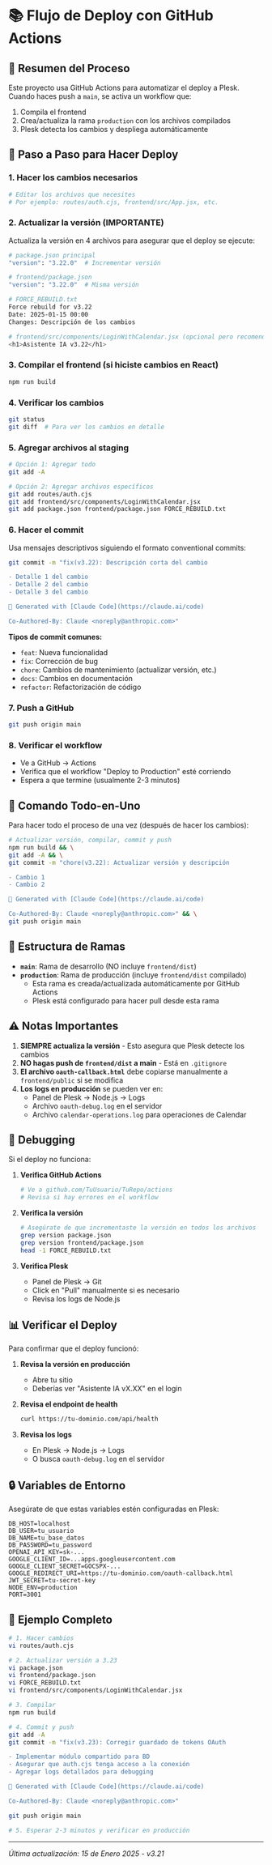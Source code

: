# 📚 Flujo de Deploy con GitHub Actions

## 🎯 Resumen del Proceso
Este proyecto usa GitHub Actions para automatizar el deploy a Plesk. Cuando haces push a `main`, se activa un workflow que:
1. Compila el frontend
2. Crea/actualiza la rama `production` con los archivos compilados
3. Plesk detecta los cambios y despliega automáticamente

## 📝 Paso a Paso para Hacer Deploy

### 1. **Hacer los cambios necesarios**
```bash
# Editar los archivos que necesites
# Por ejemplo: routes/auth.cjs, frontend/src/App.jsx, etc.
```

### 2. **Actualizar la versión** (IMPORTANTE)
Actualiza la versión en 4 archivos para asegurar que el deploy se ejecute:

```bash
# package.json principal
"version": "3.22.0"  # Incrementar versión

# frontend/package.json
"version": "3.22.0"  # Misma versión

# FORCE_REBUILD.txt
Force rebuild for v3.22
Date: 2025-01-15 00:00
Changes: Descripción de los cambios

# frontend/src/components/LoginWithCalendar.jsx (opcional pero recomendado)
<h1>Asistente IA v3.22</h1>
```

### 3. **Compilar el frontend** (si hiciste cambios en React)
```bash
npm run build
```

### 4. **Verificar los cambios**
```bash
git status
git diff  # Para ver los cambios en detalle
```

### 5. **Agregar archivos al staging**
```bash
# Opción 1: Agregar todo
git add -A

# Opción 2: Agregar archivos específicos
git add routes/auth.cjs
git add frontend/src/components/LoginWithCalendar.jsx
git add package.json frontend/package.json FORCE_REBUILD.txt
```

### 6. **Hacer el commit**
Usa mensajes descriptivos siguiendo el formato conventional commits:

```bash
git commit -m "fix(v3.22): Descripción corta del cambio

- Detalle 1 del cambio
- Detalle 2 del cambio
- Detalle 3 del cambio

🤖 Generated with [Claude Code](https://claude.ai/code)

Co-Authored-By: Claude <noreply@anthropic.com>"
```

**Tipos de commit comunes:**
- `feat`: Nueva funcionalidad
- `fix`: Corrección de bug
- `chore`: Cambios de mantenimiento (actualizar versión, etc.)
- `docs`: Cambios en documentación
- `refactor`: Refactorización de código

### 7. **Push a GitHub**
```bash
git push origin main
```

### 8. **Verificar el workflow**
- Ve a GitHub → Actions
- Verifica que el workflow "Deploy to Production" esté corriendo
- Espera a que termine (usualmente 2-3 minutos)

## 🔄 Comando Todo-en-Uno

Para hacer todo el proceso de una vez (después de hacer los cambios):

```bash
# Actualizar versión, compilar, commit y push
npm run build && \
git add -A && \
git commit -m "chore(v3.22): Actualizar versión y descripción

- Cambio 1
- Cambio 2

🤖 Generated with [Claude Code](https://claude.ai/code)

Co-Authored-By: Claude <noreply@anthropic.com>" && \
git push origin main
```

## 🌳 Estructura de Ramas

- **`main`**: Rama de desarrollo (NO incluye `frontend/dist`)
- **`production`**: Rama de producción (incluye `frontend/dist` compilado)
  - Esta rama es creada/actualizada automáticamente por GitHub Actions
  - Plesk está configurado para hacer pull desde esta rama

## ⚠️ Notas Importantes

1. **SIEMPRE actualiza la versión** - Esto asegura que Plesk detecte los cambios
2. **NO hagas push de `frontend/dist` a main** - Está en `.gitignore`
3. **El archivo `oauth-callback.html`** debe copiarse manualmente a `frontend/public` si se modifica
4. **Los logs en producción** se pueden ver en:
   - Panel de Plesk → Node.js → Logs
   - Archivo `oauth-debug.log` en el servidor
   - Archivo `calendar-operations.log` para operaciones de Calendar

## 🐛 Debugging

Si el deploy no funciona:

1. **Verifica GitHub Actions**
   ```bash
   # Ve a github.com/TuUsuario/TuRepo/actions
   # Revisa si hay errores en el workflow
   ```

2. **Verifica la versión**
   ```bash
   # Asegúrate de que incrementaste la versión en todos los archivos
   grep version package.json
   grep version frontend/package.json
   head -1 FORCE_REBUILD.txt
   ```

3. **Verifica Plesk**
   - Panel de Plesk → Git
   - Click en "Pull" manualmente si es necesario
   - Revisa los logs de Node.js

## 📊 Verificar el Deploy

Para confirmar que el deploy funcionó:

1. **Revisa la versión en producción**
   - Abre tu sitio
   - Deberías ver "Asistente IA vX.XX" en el login

2. **Revisa el endpoint de health**
   ```bash
   curl https://tu-dominio.com/api/health
   ```

3. **Revisa los logs**
   - En Plesk → Node.js → Logs
   - O busca `oauth-debug.log` en el servidor

## 🔒 Variables de Entorno

Asegúrate de que estas variables estén configuradas en Plesk:

```env
DB_HOST=localhost
DB_USER=tu_usuario
DB_NAME=tu_base_datos
DB_PASSWORD=tu_password
OPENAI_API_KEY=sk-...
GOOGLE_CLIENT_ID=...apps.googleusercontent.com
GOOGLE_CLIENT_SECRET=GOCSPX-...
GOOGLE_REDIRECT_URI=https://tu-dominio.com/oauth-callback.html
JWT_SECRET=tu-secret-key
NODE_ENV=production
PORT=3001
```

## 📝 Ejemplo Completo

```bash
# 1. Hacer cambios
vi routes/auth.cjs

# 2. Actualizar versión a 3.23
vi package.json
vi frontend/package.json
vi FORCE_REBUILD.txt
vi frontend/src/components/LoginWithCalendar.jsx

# 3. Compilar
npm run build

# 4. Commit y push
git add -A
git commit -m "fix(v3.23): Corregir guardado de tokens OAuth

- Implementar módulo compartido para BD
- Asegurar que auth.cjs tenga acceso a la conexión
- Agregar logs detallados para debugging

🤖 Generated with [Claude Code](https://claude.ai/code)

Co-Authored-By: Claude <noreply@anthropic.com>"

git push origin main

# 5. Esperar 2-3 minutos y verificar en producción
```

---

*Última actualización: 15 de Enero 2025 - v3.21*